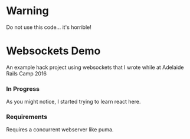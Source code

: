 # Warning
Do not use this code... it's horrible!

# Websockets Demo
An example hack project using websockets that I wrote while at Adelaide Rails Camp 2016

### In Progress
As you might notice, I started trying to learn react here.

### Requirements
Requires a concurrent webserver like puma.
